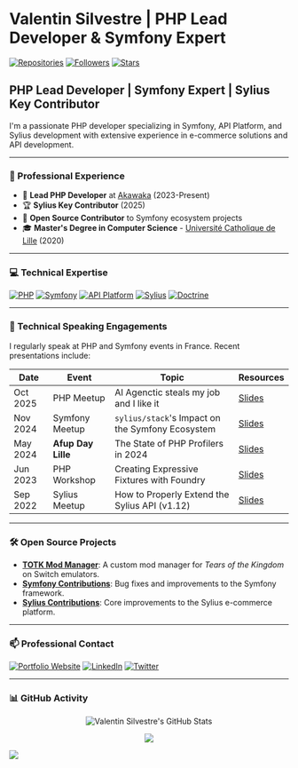 # Valentin Silvestre | PHP Lead Developer & Symfony Expert

<p align="left">
  <a href="https://github.com/vasilvestre?tab=repositories" target="_blank"><img alt="Repositories" src="https://img.shields.io/badge/Repositories-20+-blueviolet?style=for-the-badge"></a>
  <a href="https://github.com/vasilvestre?tab=followers" target="_blank"><img alt="Followers" src="https://img.shields.io/github/followers/vasilvestre?style=for-the-badge&color=236ad3"></a>
  <a href="https://github.com/vasilvestre?tab=stars" target="_blank"><img alt="Stars" src="https://img.shields.io/github/stars/vasilvestre?style=for-the-badge&color=236ad3"></a>
</p>

## PHP Lead Developer | Symfony Expert | Sylius Key Contributor

I'm a passionate PHP developer specializing in Symfony, API Platform, and Sylius development with extensive experience in e-commerce solutions and API development.

---

### 🚀 Professional Experience
- 🔭 **Lead PHP Developer** at [Akawaka](https://www.akawaka.fr/) (2023-Present)
- 🏆 **Sylius Key Contributor** (2025)
- 🌱 **Open Source Contributor** to Symfony ecosystem projects
- 🎓 **Master's Degree in Computer Science** - [Université Catholique de Lille](https://www.univ-catholille.fr/) (2020)

---

### 💻 Technical Expertise
<p align="left">
  <a href="https://www.php.net/" target="_blank"><img alt="PHP" src="https://img.shields.io/badge/PHP-777BB4?style=for-the-badge&logo=php&logoColor=white"></a>
  <a href="https://symfony.com/" target="_blank"><img alt="Symfony" src="https://img.shields.io/badge/Symfony-000000?style=for-the-badge&logo=symfony&logoColor=white"></a>
  <a href="https://api-platform.com/" target="_blank"><img alt="API Platform" src="https://img.shields.io/badge/API_Platform-4299E1?style=for-the-badge&logo=api-platform&logoColor=white"></a>
  <a href="https://sylius.com/fr/" target="_blank"><img alt="Sylius" src="https://img.shields.io/badge/Sylius-1ABDE6?style=for-the-badge&logo=sylius&logoColor=white"></a>
  <a href="https://www.doctrine-project.org/" target="_blank"><img alt="Doctrine" src="https://img.shields.io/badge/Doctrine-F56D39?style=for-the-badge&logo=doctrine&logoColor=white"></a>
</p>

---

### 🎤 Technical Speaking Engagements
I regularly speak at PHP and Symfony events in France. Recent presentations include:

| Date      | Event             | Topic                                            | Resources                                                                |
|-----------|-------------------|--------------------------------------------------|--------------------------------------------------------------------------|
| Oct 2025  | PHP Meetup        | AI Agenctic steals my job and I like it          | [Slides](https://github.com/vasilvestre/opencode-slides)              |
| Nov 2024  | Symfony Meetup    | `sylius/stack`'s Impact on the Symfony Ecosystem | [Slides](https://github.com/vasilvestre/sylius-stack-slides)            |
| May 2024  | **Afup Day Lille**| The State of PHP Profilers in 2024               | [Slides](https://github.com/vasilvestre/profiler-slides)                |
| Jun 2023  | PHP Workshop      | Creating Expressive Fixtures with Foundry        | [Slides](https://github.com/vasilvestre/foundry-slides)                 |
| Sep 2022  | Sylius Meetup     | How to Properly Extend the Sylius API (v1.12)    | [Slides](https://github.com/vasilvestre/extending-sylius-1.12-09-22)    |

---

### 🛠️ Open Source Projects
- **[TOTK Mod Manager](https://github.com/vasilvestre/totk-mod-manager-for-switch-emulators)**: A custom mod manager for *Tears of the Kingdom* on Switch emulators.
- **[Symfony Contributions](https://github.com/symfony/symfony/pulls?q=author%3Avasilvestre)**: Bug fixes and improvements to the Symfony framework.
- **[Sylius Contributions](https://github.com/Sylius/Sylius/pulls?q=author%3Avasilvestre)**: Core improvements to the Sylius e-commerce platform.

---

### 📫 Professional Contact
<p align="left">
  <a href="https://vasilvestre.github.io/" target="_blank"><img alt="Portfolio Website" src="https://img.shields.io/badge/Portfolio-3b5998?style=for-the-badge&logo=google-chrome&logoColor=white"></a>
  <a href="https://www.linkedin.com/in/valentin-silvestre-dev/" target="_blank"><img alt="LinkedIn" src="https://img.shields.io/badge/LinkedIn-0077B5?style=for-the-badge&logo=linkedin&logoColor=white"></a>
  <a href="https://twitter.com/valentinsilves" target="_blank"><img alt="Twitter" src="https://img.shields.io/badge/Twitter-1DA1F2?style=for-the-badge&logo=twitter&logoColor=white"></a>
</p>

---

### 📊 GitHub Activity

<p align="center"> 
  <img align="center" alt="Valentin Silvestre's GitHub Stats" src="https://github-readme-stats.vercel.app/api?username=vasilvestre&count_private=1&show_icons=true" />
</p>

<p align="center">
  <img src="https://profile-counter.glitch.me/vasilvestre/count.svg" />
</p>

![](https://komarev.com/ghpvc/?username=vasilvestre)

